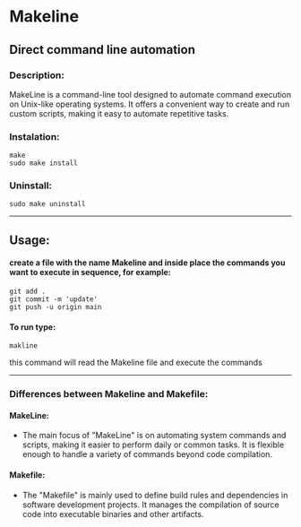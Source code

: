 # Makeline

## Direct command line automation

### Description:

MakeLine is a command-line tool designed to automate command execution on Unix-like operating systems. It offers a convenient way to create and run custom scripts, making it easy to automate repetitive tasks.

### Instalation:

    make
    sudo make install

### Uninstall:

    sudo make uninstall
----------

## Usage:

#### create a file with the name Makeline and inside place the commands you want to execute in sequence, for example:

    git add .
    git commit -m 'update'
    git push -u origin main
    
#### To run type:

    makline
    
this command will read the Makeline file and execute the commands

----------


### Differences between Makeline and Makefile:

#### MakeLine:

- The main focus of "MakeLine" is on automating system commands and scripts, making it easier to perform daily or common tasks. It is flexible enough to handle a variety of commands beyond code compilation.

#### Makefile:

- The "Makefile" is mainly used to define build rules and dependencies in software development projects. It manages the compilation of source code into executable binaries and other artifacts.


